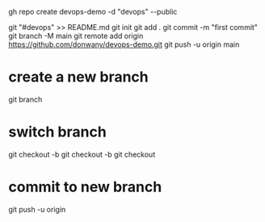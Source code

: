 gh repo create devops-demo -d "devops" --public

git "#devops" >> README.md
git init
git add .
git commit -m "first commit"
git branch -M main
git remote add origin https://github.com/donwany/devops-demo.git
git push -u origin main

# create a new branch
git branch <new-branch-name>

# switch branch
git checkout -b <new-branch-name> <existing-branch>
git checkout -b <new-branch-name>
git checkout <branch-name>

# commit to new branch
git push -u origin <new-branch-name>

